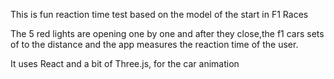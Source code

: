 This is fun reaction time test
based on the model of the start in F1 Races

The 5 red lights are opening one by one 
and after they close,the f1 cars sets of to the distance and
the app measures the reaction time of the user.

It uses React and a bit of Three.js, for the car animation 
